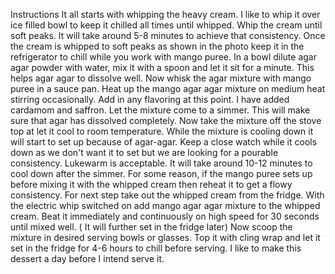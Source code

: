 Instructions
It all starts with whipping the heavy cream. I like to whip it over ice filled bowl to keep it chilled all times until whipped.
Whip the cream until soft peaks. It will take around 5-8 minutes to achieve that consistency.
Once the cream is whipped to soft peaks as shown in the photo keep it in the refrigerator to chill while you work with mango puree.
In a bowl dilute agar agar powder with water, mix it with a spoon and let it sit for a minute. This helps agar agar to dissolve well.
Now whisk the agar mixture with mango puree in a sauce pan. Heat up the mango agar agar mixture on medium heat stirring occasionally.
Add in any flavoring at this point. I have added cardamom and saffron.
Let the mixture come to a simmer. This will make sure that agar has dissolved completely. Now take the mixture off the stove top at let it cool to room temperature.
While the mixture is cooling down it will start to set up because of agar-agar. Keep a close watch while it cools down as we don't want it to set but we are looking for a pourable consistency. Lukewarm is acceptable. It will take around 10-12 minutes to cool down after the simmer.
For some reason, if the mango puree sets up before mixing it with the whipped cream then reheat it to get a flowy consistency.
For next step take out the whipped cream from the fridge. With the electric whip switched on add mango agar agar mixture to the whipped cream. Beat it immediately and continuously on high speed for 30 seconds until mixed well. ( It will further set in the fridge later)
Now scoop the mixture in desired serving bowls or glasses.
Top it with cling wrap and let it set in the fridge for 4-6 hours to chill before serving.
I like to make this dessert a day before I intend serve it.